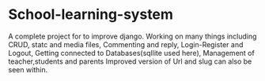 # School-learning-system

A complete project for to improve django.
Working on many things including CRUD, statc and media files, Commenting and reply, Login-Register and Logout, Getting connected to Databases(sqllite used here), Management of teacher,students and parents 
Improved version of Url and slug can also be seen within.
